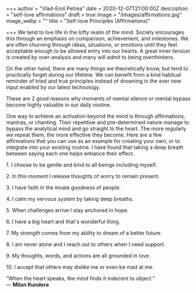 +++
author = "Vlad-Emil Petrea"
date = 2020-12-07T21:00:00Z
description = "self-love affirmations"
draft = true
image = "/images/affirmations.jpg"
image_webp = ""
title = "Self-love Principles (Affirmations)"

+++
We tend to live life in the lofty realm of the mind. Society encourages this through an emphasis on comparison, achievement, and milestones. We are often churning through ideas, situations, or emotions until they feel acceptable enough to be allowed entry into our hearts. A great inner tension is created by over-analysis and many will admit to being overthinkers. 

On the other hand, there are many things we theoretically know, but tend to practically forget during our lifetime. We can benefit from a kind habitual reminder of tried and true principles instead of drowning in the ever new input enabled by our latest technology. 

These are 2 good reasons why moments of mental silence or mental bypass become highly valuable in our daily routine.

One way to achieve an activation beyond the mind is through affirmations, mantras, or chanting. Their repetitive and pre-determined nature manage to bypass the analytical mind and go straight to the heart. The more regularly we repeat them, the more effective they become. Here are a few affirmations that you can use as an example for creating your own, or to integrate into your existing routine. I have found that taking a deep breath between saying each one helps enhance their effect.  

1\. I choose to be gentle and kind to all beings including myself.

2\. In this moment I release thoughts of worry to remain present.

3\. I have faith in the innate goodness of people.

4\. I calm my nervous system by taking deep breaths.

5\. When challenges arrive I stay anchored in hope.

6\. I have a big heart and that's wonderful thing.

7\. My strength comes from my ability to dream of a better future.

8\. I am never alone and I reach out to others when I need support.

9\. My thoughts, words, and actions are all grounded in love.

10\. I accept that others may dislike me or even be mad at me.

“When the heart speaks, the mind finds it indecent to object.”  
― **Milan Kundera**